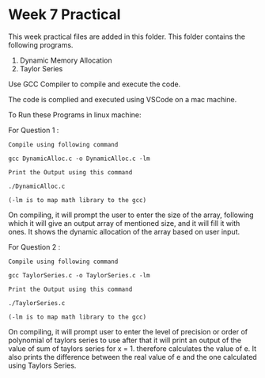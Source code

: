 # Week 7 Practical

This week practical files are added in this folder.
This folder contains the following programs.

1. Dynamic Memory Allocation
2. Taylor Series

Use GCC Compiler to compile and execute the code.

The code is complied and executed using VSCode on a mac machine.

To Run these Programs in linux machine:

For Question 1 :

    Compile using following command

    gcc DynamicAlloc.c -o DynamicAlloc.c -lm

    Print the Output using this command

    ./DynamicAlloc.c

    (-lm is to map math library to the gcc)
On compiling, it will prompt the user to enter the size of the array, following which it will give an output array of mentioned size, and it will fill it with ones. It shows the dynamic allocation of the array based on user input.

For Question 2 :

    Compile using following command

    gcc TaylorSeries.c -o TaylorSeries.c -lm

    Print the Output using this command

    ./TaylorSeries.c

    (-lm is to map math library to the gcc)
On compiling, it will prompt user to enter the level of precision or order of polynomial of taylors series to use after that it will print an output of the value of sum of taylors series for x = 1. therefore calculates the value of e. It also prints the difference between the real value of e and the one calculated using Taylors Series.